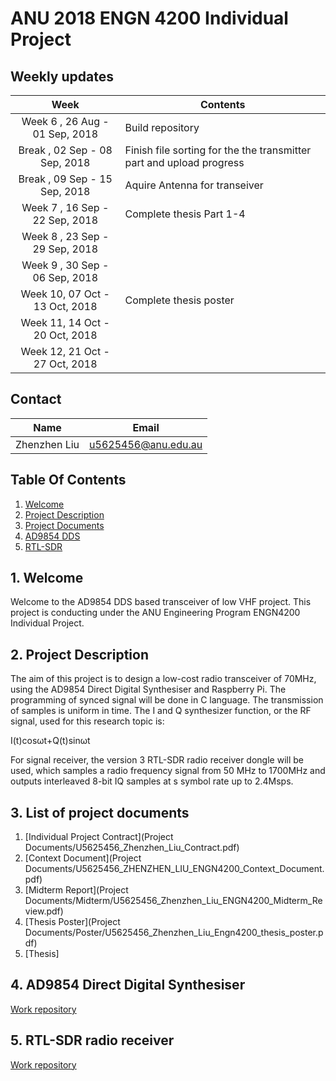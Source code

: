 # ANU 2018 ENGN 4200 Individual Project 


## Weekly updates

| Week                                  | Contents                                                                  |
| :---:                                 | ---                                                                       |
| Week 6 , 26 Aug - 01 Sep, 2018        | Build repository                                                          |
| Break  , 02 Sep - 08 Sep, 2018        | Finish file sorting for the the transmitter part and upload progress      |                                                 
| Break  , 09 Sep - 15 Sep, 2018        | Aquire Antenna for transeiver                                             |
| Week 7 , 16 Sep - 22 Sep, 2018        | Complete thesis Part 1-4                                                  |
| Week 8 , 23 Sep - 29 Sep, 2018        |                                                                           |
| Week 9 , 30 Sep - 06 Sep, 2018        |                                                                           |
| Week 10, 07 Oct - 13 Oct, 2018        | Complete thesis poster                                                    |
| Week 11, 14 Oct - 20 Oct, 2018        |                                                                           |
| Week 12, 21 Oct - 27 Oct, 2018        |                                                                           |

## Contact

| Name                  | Email                     |
| :---:                 | ---                       |
| Zhenzhen Liu          | u5625456@anu.edu.au       |

## Table Of Contents
1. [Welcome](#1-welcome)
2. [Project Description](#2-project-description)
3. [Project Documents](#2-project-documents)
4. [AD9854 DDS](#3-Transmitter)
5. [RTL-SDR](#4-Receiver)




## 1. Welcome
Welcome to the AD9854 DDS based transceiver of low VHF project. This project is conducting under the ANU Engineering Program ENGN4200 Individual Project.


## 2. Project Description
The aim of this project is to design a low-cost radio transceiver of 70MHz, using the AD9854 Direct Digital Synthesiser and Raspberry Pi. The programming of synced signal will be done in C language. The transmission of samples is uniform in time.
The I and Q synthesizer function, or the RF signal, used for this research topic is: 

I(t)cosωt+Q(t)sinωt

For signal receiver, the version 3 RTL-SDR radio receiver dongle will be used, which samples a radio frequency signal from 50 MHz to 1700MHz and outputs interleaved 8-bit IQ samples at s symbol rate up to 2.4Msps.

## 3. List of project documents 
1. [Individual Project Contract](Project Documents/U5625456_Zhenzhen_Liu_Contract.pdf)
2. [Context Document](Project Documents/U5625456_ZHENZHEN_LIU_ENGN4200_Context_Document.pdf)
3. [Midterm Report](Project Documents/Midterm/U5625456_Zhenzhen_Liu_ENGN4200_Midterm_Review.pdf)
4. [Thesis Poster](Project Documents/Poster/U5625456_Zhenzhen_Liu_Engn4200_thesis_poster.pdf)
5. [Thesis]


## 4. AD9854 Direct Digital Synthesiser
[Work repository](AD9854)

## 5. RTL-SDR radio receiver 
[Work repository](RTL-SDR)
